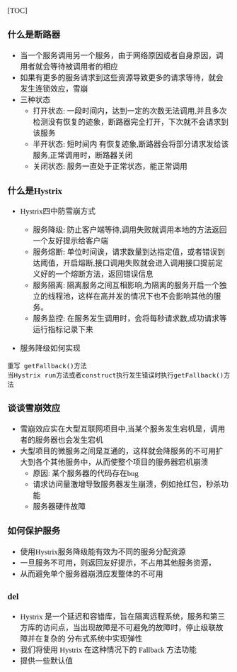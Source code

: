 <span  style="font-family: Simsun,serif; font-size: 17px; ">

[TOC]

### 什么是断路器

- 当一个服务调用另一个服务，由于网络原因或者自身原因，调用者就会等待被调用者的相应
- 如果有更多的服务请求到这些资源导致更多的请求等待，就会发生连锁效应，雪崩
- 三种状态
  - 打开状态: 一段时间内，达到一定的次数无法调用,并且多次检测没有恢复的迹象，断路器完全打开，下次就不会请求到该服务
  - 半开状态: 短时间内 有恢复迹象,断路器会将部分请求发给该服务,正常调用时，断路器关闭
  - 关闭状态: 服务一直处于正常状态，能正常调用

### 什么是Hystrix

- Hystrix四中防雪崩方式
  - 服务降级: 防止客户端等待,调用失败就调用本地的方法返回一个友好提示给客户端
  - 服务熔断: 单位时间诶，请求数量到达指定值，或者错误到达阈值，开启熔断,接口调用失败就会进入调用接口提前定义好的一个熔断方法，返回错误信息
  - 服务隔离: 隔离服务之间互相影响,为隔离的服务开启一个独立的线程池，这样在高并发的情况下也不会影响其他的服务。
  - 服务监控: 在服务发生调用时，会将每秒请求数,成功请求等运行指标记录下来

- 服务降级如何实现
~~~
重写 getFallback()方法
当Hystrix run方法或者construct执行发生错误时执行getFallback()方法
~~~

### 谈谈雪崩效应

- 雪崩效应实在大型互联网项目中,当某个服务发生宕机是，调用者的服务器也会发生宕机
- 大型项目的微服务之间是互通的，这样就会降服务的不可用扩大到各个其他服务中，从而使整个项目的服务器宕机崩溃
  - 原因: 某个服务器的代码存在bug
  - 请求访问量激增导致服务器发生崩溃，例如抢红包，秒杀功能
  - 服务器硬件故障

### 如何保护服务

- 使用Hystrix服务降级能有效为不同的服务分配资源
- 一旦服务不可用，则返回友好提示，不占用其他服务资源，
- 从而避免单个服务器崩溃应发整体的不可用

### 

### del

- Hystrix 是一个延迟和容错库，旨在隔离远程系统，服务和第三方库的访问点，当出现故障是不可避免的故障时，停止级联故障并在复杂的
分布式系统中实现弹性
- 我们将使用 Hystrix 在这种情况下的 Fallback 方法功能
- 提供一些默认值

</span>